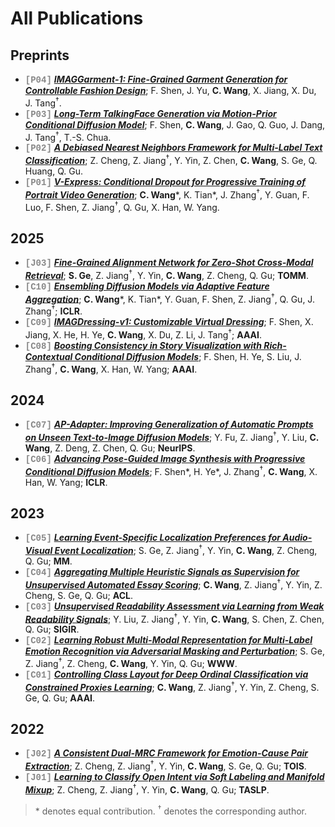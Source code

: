 # All Publications

## Preprints

- <span style="font-family: 'Courier New', Courier, monospace; color: #888;"><b>[P04]</b></span> [***IMAGGarment-1: Fine-Grained Garment Generation for Controllable Fashion Design***](https://arxiv.org/pdf/2504.13176); F. Shen, J. Yu, **C. Wang**, X. Jiang, X. Du, J. Tang<sup>†</sup>.
- <span style="font-family: 'Courier New', Courier, monospace; color: #888;"><b>[P03]</b></span> [***Long-Term TalkingFace Generation via Motion-Prior Conditional Diffusion Model***](https://arxiv.org/pdf/2502.09533); F. Shen, **C. Wang**, J. Gao, Q. Guo, J. Dang, J. Tang<sup>†</sup>, T.-S. Chua.
- <span style="font-family: 'Courier New', Courier, monospace; color: #888;"><b>[P02]</b></span> [***A Debiased Nearest Neighbors Framework for Multi-Label Text Classification***](https://arxiv.org/abs/2408.03202); Z. Cheng, Z. Jiang<sup>†</sup>, Y. Yin, Z. Chen, **C. Wang**, S. Ge, Q. Huang, Q. Gu.
- <span style="font-family: 'Courier New', Courier, monospace; color: #888;"><b>[P01]</b></span> [***V-Express: Conditional Dropout for Progressive Training of Portrait Video Generation***](https://arxiv.org/abs/2406.02511); **C. Wang**\*, K. Tian\*, J. Zhang<sup>†</sup>, Y. Guan, F. Luo, F. Shen, Z. Jiang<sup>†</sup>, Q. Gu, X. Han, W. Yang.

## 2025

- <span style="font-family: 'Courier New', Courier, monospace; color: #888;"><b>[J03]</b></span> [***Fine-Grained Alignment Network for Zero-Shot Cross-Modal Retrieval***](https://dl.acm.org/doi/pdf/10.1145/3722223); **S. Ge**, Z. Jiang<sup>†</sup>, Y. Yin, **C. Wang**, Z. Cheng, Q. Gu; **TOMM**.
- <span style="font-family: 'Courier New', Courier, monospace; color: #888;"><b>[C10]</b></span> [***Ensembling Diffusion Models via Adaptive Feature Aggregation***](https://arxiv.org/abs/2405.17082); **C. Wang**\*, K. Tian\*, Y. Guan, F. Shen, Z. Jiang<sup>†</sup>, Q. Gu, J. Zhang<sup>†</sup>; **ICLR**.
- <span style="font-family: 'Courier New', Courier, monospace; color: #888;"><b>[C09]</b></span> [***IMAGDressing-v1: Customizable Virtual Dressing***](https://arxiv.org/abs/2407.12705); F. Shen, X. Jiang, X. He, H. Ye, **C. Wang**, X. Du, Z. Li, J. Tang<sup>†</sup>; **AAAI**.
- <span style="font-family: 'Courier New', Courier, monospace; color: #888;"><b>[C08]</b></span> [***Boosting Consistency in Story Visualization with Rich-Contextual Conditional Diffusion Models***](https://arxiv.org/abs/2407.02482); F. Shen, H. Ye, S. Liu, J. Zhang<sup>†</sup>, **C. Wang**, X. Han, W. Yang; **AAAI**.

## 2024

- <span style="font-family: 'Courier New', Courier, monospace; color: #888;"><b>[C07]</b></span> [***AP-Adapter: Improving Generalization of Automatic Prompts on Unseen Text-to-Image Diffusion Models***](https://openreview.net/pdf?id=46V9axmOuU); Y. Fu, Z. Jiang<sup>†</sup>, Y. Liu, **C. Wang**, Z. Deng, Z. Chen, Q. Gu; **NeurIPS**.
- <span style="font-family: 'Courier New', Courier, monospace; color: #888;"><b>[C06]</b></span> [***Advancing Pose-Guided Image Synthesis with Progressive Conditional Diffusion Models***](https://doi.org/10.48550/arXiv.2310.06313); F. Shen\*, H. Ye\*, J. Zhang<sup>†</sup>, **C. Wang**, X. Han, W. Yang; **ICLR**.

## 2023

- <span style="font-family: 'Courier New', Courier, monospace; color: #888;"><b>[C05]</b></span> [***Learning Event-Specific Localization Preferences for Audio-Visual Event Localization***](https://doi.org/10.1145/3581783.3612506); S. Ge, Z. Jiang<sup>†</sup>, Y. Yin, **C. Wang**, Z. Cheng, Q. Gu; **MM**.
- <span style="font-family: 'Courier New', Courier, monospace; color: #888;"><b>[C04]</b></span> [***Aggregating Multiple Heuristic Signals as Supervision for Unsupervised Automated Essay Scoring***](https://aclanthology.org/2023.acl-long.782/); **C. Wang**, Z. Jiang<sup>†</sup>, Y. Yin, Z. Cheng, S. Ge, Q. Gu; **ACL**.
- <span style="font-family: 'Courier New', Courier, monospace; color: #888;"><b>[C03]</b></span> [***Unsupervised Readability Assessment via Learning from Weak Readability Signals***](https://dl.acm.org/doi/10.1145/3539618.3591695); Y. Liu, Z. Jiang<sup>†</sup>, Y. Yin, **C. Wang**, S. Chen, Z. Chen, Q. Gu; **SIGIR**.
- <span style="font-family: 'Courier New', Courier, monospace; color: #888;"><b>[C02]</b></span> [***Learning Robust Multi-Modal Representation for Multi-Label Emotion Recognition via Adversarial Masking and Perturbation***](https://doi.org/10.1145/3543507.3583258); S. Ge, Z. Jiang<sup>†</sup>, Z. Cheng, **C. Wang**, Y. Yin, Q. Gu; **WWW**.
- <span style="font-family: 'Courier New', Courier, monospace; color: #888;"><b>[C01]</b></span> [***Controlling Class Layout for Deep Ordinal Classification via Constrained Proxies Learning***](https://doi.org/10.1609/aaai.v37i2.25345); **C. Wang**, Z. Jiang<sup>†</sup>, Y. Yin, Z. Cheng, S. Ge, Q. Gu; **AAAI**.

## 2022

- <span style="font-family: 'Courier New', Courier, monospace; color: #888;"><b>[J02]</b></span> [***A Consistent Dual-MRC Framework for Emotion-Cause Pair Extraction***](https://doi.org/10.1145/3558548); Z. Cheng, Z. Jiang<sup>†</sup>, Y. Yin, **C. Wang**, S. Ge, Q. Gu; **TOIS**.
- <span style="font-family: 'Courier New', Courier, monospace; color: #888;"><b>[J01]</b></span> [***Learning to Classify Open Intent via Soft Labeling and Manifold Mixup***](https://doi.org/10.1109/TASLP.2022.3145308); Z. Cheng, Z. Jiang<sup>†</sup>, Y. Yin, **C. Wang**, Q. Gu; **TASLP**.

> \* denotes equal contribution. <sup>†</sup> denotes the corresponding author.
